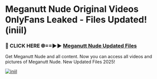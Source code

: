 # Meganutt Nude Original Videos 0nlyFans Leaked - Files Updated! (iniil)

<h3>🔴 CLICK HERE 🌐==►► <a href="https://tinyurl.com/4mcuefdz" rel="nofollow">Meganutt Nude Updated Files</a></h3>

Get Meganutt Nude and all content. Now you can access all videos and pictures of Meganutt Nude. New Updated Files 2025!

[![iniil](https://i.imgur.com/StAQSOY.gif)](https://tinyurl.com/4mcuefdz)
